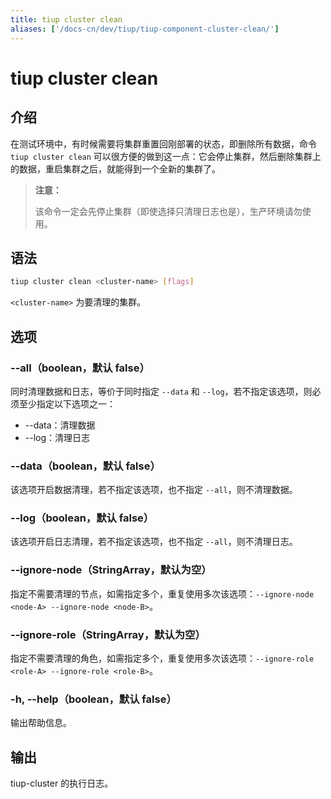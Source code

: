 ```yaml
---
title: tiup cluster clean
aliases: ['/docs-cn/dev/tiup/tiup-component-cluster-clean/']
---
```


# tiup cluster clean

## 介绍

在测试环境中，有时候需要将集群重置回刚部署的状态，即删除所有数据，命令 `tiup cluster clean` 可以很方便的做到这一点：它会停止集群，然后删除集群上的数据，重启集群之后，就能得到一个全新的集群了。

> **注意：**
>
> 该命令一定会先停止集群（即使选择只清理日志也是），生产环境请勿使用。

## 语法

```sh
tiup cluster clean <cluster-name> [flags]
```

`<cluster-name>` 为要清理的集群。

## 选项

### --all（boolean，默认 false）

同时清理数据和日志，等价于同时指定 `--data` 和 `--log`，若不指定该选项，则必须至少指定以下选项之一：

- --data：清理数据
- --log：清理日志

### --data（boolean，默认 false）

该选项开启数据清理，若不指定该选项，也不指定 `--all`，则不清理数据。

### --log（boolean，默认 false）

该选项开启日志清理，若不指定该选项，也不指定 `--all`，则不清理日志。

### --ignore-node（StringArray，默认为空）

指定不需要清理的节点，如需指定多个，重复使用多次该选项：`--ignore-node <node-A> --ignore-node <node-B>`。

### --ignore-role（StringArray，默认为空）

指定不需要清理的角色，如需指定多个，重复使用多次该选项：`--ignore-role <role-A> --ignore-role <role-B>`。

### -h, --help（boolean，默认 false）

输出帮助信息。

## 输出

tiup-cluster 的执行日志。
